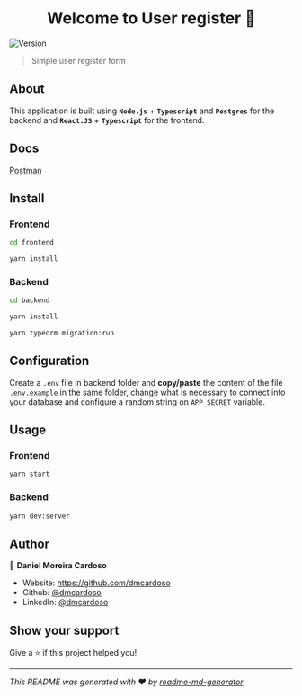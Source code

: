 <h1 align="center">Welcome to User register 👋</h1>
<p>
  <img alt="Version" src="https://img.shields.io/badge/version-1.0.0-blue.svg?cacheSeconds=2592000" />
</p>

> Simple user register form

## About

This application is built using **`Node.js`** + **`Typescript`** and **`Postgres`** for the backend and **`React.JS`** + **`Typescript`** for the frontend.

## Docs

[Postman](https://documenter.getpostman.com/view/5725955/SztK1QQ4?version=latest)

## Install

### Frontend

```sh
cd frontend

yarn install
```

### Backend

```sh
cd backend

yarn install

yarn typeorm migration:run
```

## Configuration

Create a `.env` file in backend folder and **copy/paste** the content of the file `.env.example` in the same folder, change what is necessary to connect into your database and configure a random string on `APP_SECRET` variable.

## Usage

### Frontend

```sh
yarn start
```
### Backend

```sh
yarn dev:server
```

## Author

👤 **Daniel Moreira Cardoso**

* Website: https://github.com/dmcardoso
* Github: [@dmcardoso](https://github.com/dmcardoso)
* LinkedIn: [@dmcardoso](https://linkedin.com/in/dmcardoso)

## Show your support

Give a ⭐️ if this project helped you!

***
_This README was generated with ❤️ by [readme-md-generator](https://github.com/kefranabg/readme-md-generator)_
